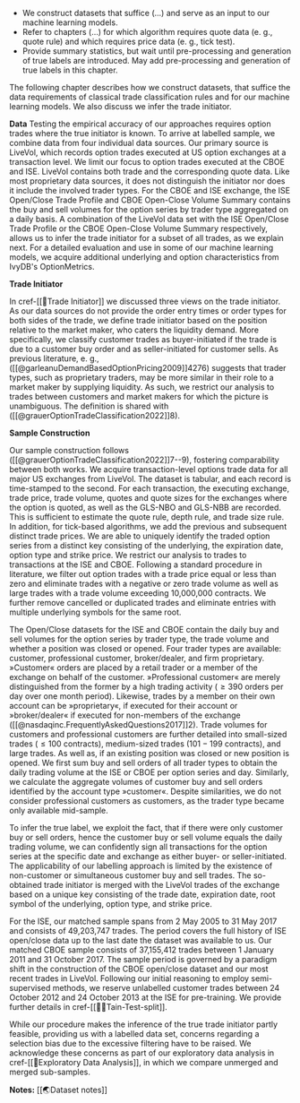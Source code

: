 

- We construct datasets that suffice (...) and serve as an input to our machine learning models. 
- Refer to chapters (...) for which algorithm requires quote data (e. g., quote rule) and which requires price data (e. g., tick test).
- Provide summary statistics, but wait until pre-processing and generation of true labels are introduced. May add pre-processing and generation of true labels in this chapter.

The following chapter describes how we construct datasets, that suffice the data requirements of classical trade classification rules and for our machine learning models. We also discuss we infer the trade initiator. 

**Data**
Testing the empirical accuracy of our approaches requires option trades where the true initiator is known. To arrive at labelled sample, we combine data from four individual data sources. Our primary source is LiveVol, which records option trades executed at US option exchanges at a transaction level. We limit our focus to option trades executed at the CBOE and ISE. LiveVol contains both trade and the corresponding quote data. Like most proprietary data sources, it does not distinguish the initiator nor does it include the involved trader types. For the CBOE and ISE exchange, the ISE Open/Close Trade Profile and CBOE Open-Close Volume Summary contains the buy and sell volumes for the option series by trader type aggregated on a daily basis. A combination of the LiveVol data set with the ISE Open/Close Trade Profile or the CBOE Open-Close Volume Summary respectively, allows us to infer the trade initiator for a subset of all trades, as we explain next. For a detailed evaluation and use in some of our machine learning models, we acquire additional underlying and option characteristics from IvyDB's OptionMetrics.

**Trade Initiator**

In cref-[[🔢Trade Initiator]] we discussed three views on the trade initiator. As our data sources do not provide the order entry times or order types for both sides of the trade, we define trade initiator based on the position relative to the market maker, who caters the liquidity demand. More specifically, we classify customer trades as buyer-initiated if the trade is due to a customer buy order and as seller-initiated for customer sells. As previous literature, e. g., ([[@garleanuDemandBasedOptionPricing2009]]4276) suggests that trader types, such as proprietary traders, may be more similar in their role to a market maker by supplying liquidity. As such, we restrict our analysis to trades between customers and market makers for which the picture is unambiguous. The definition is shared with ([[@grauerOptionTradeClassification2022]]8).

**Sample Construction**

Our sample construction follows ([[@grauerOptionTradeClassification2022]]7--9), fostering comparability between both works. We acquire transaction-level options trade data for all major US exchanges from LiveVol. The dataset is tabular, and each record is time-stamped to the second. For each transaction, the executing exchange, trade price, trade volume, quotes and quote sizes for the exchanges where the option is quoted, as well as the GLS-NBO and GLS-NBB are recorded. This is sufficient to estimate the quote rule, depth rule, and trade size rule. In addition, for tick-based algorithms, we add the previous and subsequent distinct trade prices. We are able to uniquely identify the traded option series from a distinct key consisting of the underlying, the expiration date, option type and strike price. We restrict our analysis to trades to transactions at the ISE and CBOE. Following a standard procedure in literature, we filter out option trades with a trade price equal or less than zero and eliminate trades with a negative or zero trade volume as well as large trades with a trade volume exceeding 10,000,000 contracts. We further remove cancelled or duplicated trades and eliminate entries with multiple underlying symbols for the same root. 

The Open/Close datasets for the ISE and CBOE contain the daily buy and sell volumes for the option series by trader type, the trade volume and whether a position was closed or opened. Four trader types are available: customer, professional customer, broker/dealer, and firm proprietary. »Customer« orders are placed by a retail trader or a member of the exchange on behalf of the customer. »Professional customer« are merely distinguished from the former by a high trading activity ($\geq390$ orders per day over one month period). Likewise, trades by a member on their own account can be »proprietary«, if executed for their account or »broker/dealer« if executed for non-members of the exchange ([[@nasdaqinc.FrequentlyAskedQuestions2017]]2). Trade volumes for customers and professional customers are further detailed into small-sized trades ($\leq 100$ contracts), medium-sized trades ($101-199$ contracts), and large trades. As well as, if an existing position was closed or new position is opened. We first sum buy and sell orders of all trader types to obtain the daily trading volume at the ISE or CBOE per option series and day. Similarly, we calculate the aggregate volumes of customer buy and sell orders identified by the account type »customer«. Despite similarities, we do not consider professional customers as customers, as the trader type became only available mid-sample.

To infer the true label, we exploit the fact, that if there were only customer buy or sell orders, hence the customer buy or sell volume equals the daily trading volume, we can confidently sign all transactions for the option series at the specific date and exchange as either buyer- or seller-initiated. The applicability of our labelling approach is limited by the  existence of non-customer or simultaneous customer buy and sell trades. The so-obtained trade initiator is merged with the LiveVol trades of the exchange based on a unique key consisting of the trade date, expiration date, root symbol of the underlying, option type, and strike price.

For the ISE, our matched sample spans from 2 May 2005 to 31 May 2017 and consists of 49,203,747 trades. The period covers the full history of ISE open/close data up to the last date the dataset was available to us.  Our matched CBOE sample consists of 37,155,412 trades between 1 January 2011 and 31 October 2017. The sample period is governed by a paradigm shift in the construction of the CBOE open/close dataset and our most recent trades in LiveVol. Following our initial reasoning to employ semi-supervised methods, we reserve unlabelled customer trades between 24 October 2012 and 24 October 2013 at the ISE for pre-training. We provide further details in cref-[[👨‍🍳Tain-Test-split]].

While our procedure makes the inference of the true trade initiator partly feasible, providing us with a labelled data set, concerns regarding a selection bias due to the excessive filtering have to be raised. We acknowledge these concerns as part of our exploratory data analysis in cref-[[🚏Exploratory Data Analysis]], in which we compare unmerged and merged sub-samples.

**Notes:**
[[🌏Dataset notes]]